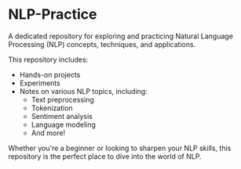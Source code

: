 # NLP-Practice

A dedicated repository for exploring and practicing Natural Language Processing (NLP) concepts, techniques, and applications. 

This repository includes:
- Hands-on projects
- Experiments
- Notes on various NLP topics, including:
  - Text preprocessing
  - Tokenization
  - Sentiment analysis
  - Language modeling
  - And more!

Whether you're a beginner or looking to sharpen your NLP skills, this repository is the perfect place to dive into the world of NLP.
